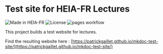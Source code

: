 # Test site for HEIA-FR Lectures
![Made in HEIA-FR](https://img.shields.io/badge/Made%20in-HEIA%20Fribourg-blue)
![License](https://img.shields.io/github/license/heiafr-isc/mkdoc-test-site)
![pages workflow](https://github.com/patrickgaillet/mkdoc-test-site/actions/workflows/pages.yml/badge.svg)

This project builds a test website for lectures.

Find the resulting website here : [https://patrickgaillet.github.io/mkdoc-test-site/](https://patrickgaillet.github.io/mkdoc-test-site/)
